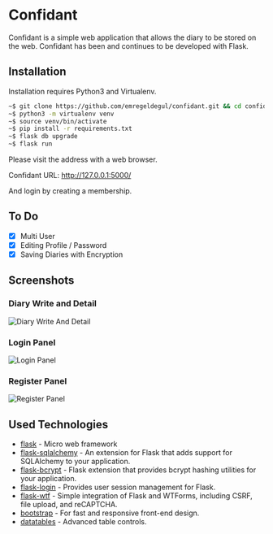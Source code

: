 # Confidant
Confidant is a simple web application that allows the diary to be stored on the web. Confidant has been and continues to be developed with Flask.

## Installation
Installation requires Python3 and Virtualenv.

```bash
~$ git clone https://github.com/emregeldegul/confidant.git && cd confidant
~$ python3 -m virtualenv venv
~$ source venv/bin/activate
~$ pip install -r requirements.txt
~$ flask db upgrade
~$ flask run
```

Please visit the address with a web browser.

Confidant URL: http://127.0.0.1:5000/

And login by creating a membership.

## To Do
- [x] Multi User
- [x] Editing Profile / Password
- [x] Saving Diaries with Encryption

## Screenshots
### Diary Write and Detail
![Diary Write And Detail](screenshots/diary_detail.png)
### Login Panel
![Login Panel](screenshots/login_panel.png)
### Register Panel
![Register Panel](screenshots/register_panel.png)

## Used Technologies
* [flask] - Micro web framework
* [flask-sqlalchemy] - An extension for Flask that adds support for SQLAlchemy to your application.
* [flask-bcrypt] - Flask extension that provides bcrypt hashing utilities for your application.
* [flask-login] - Provides user session management for Flask.
* [flask-wtf] - Simple integration of Flask and WTForms, including CSRF, file upload, and reCAPTCHA.
* [bootstrap] -  For fast and responsive front-end design.
* [datatables] - Advanced table controls.


[flask]: <http://flask.pocoo.org>
[flask-sqlalchemy]: <https://flask-sqlalchemy.palletsprojects.com/en/2.x>
[flask-bcrypt]: <https://flask-bcrypt.readthedocs.io/en/latest>
[flask-login]: <https://flask-login.readthedocs.io/en/latest>
[flask-wtf]: <https://flask-wtf.readthedocs.io/en/stable>
[bootstrap]: <https://getbootstrap.com/>
[datatables]: <https://datatables.net/>
